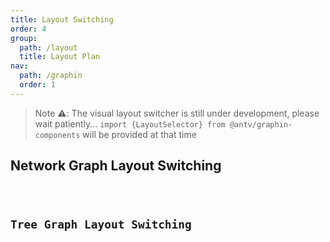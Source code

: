 ```yaml
---
title: Layout Switching
order: 4
group:
  path: /layout
  title: Layout Plan
nav:
  path: /graphin
  order: 1
---
```


> Note ⚠️: The visual layout switcher is still under development, please wait patiently... `import {LayoutSelector} from @antv/graphin-components` will be provided at that time

## Network Graph Layout Switching

<code src='./demos/network.tsx'>

## Tree Graph Layout Switching

<code src='./demos/tree.tsx'>
